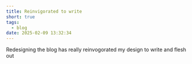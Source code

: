 ```yaml
---
title: Reinvigorated to write
short: true
tags:
  - blog
date: 2025-02-09 13:32:34
---
```


Redesigning the blog has really reinvogorated my design to write and flesh out
